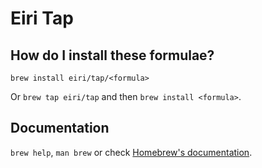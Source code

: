 # Eiri Tap

## How do I install these formulae?

`brew install eiri/tap/<formula>`

Or `brew tap eiri/tap` and then `brew install <formula>`.

## Documentation

`brew help`, `man brew` or check [Homebrew's documentation](https://docs.brew.sh).
